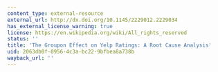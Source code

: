 ```yaml
---
content_type: external-resource
external_url: http://dx.doi.org/10.1145/2229012.2229034
has_external_license_warning: true
license: https://en.wikipedia.org/wiki/All_rights_reserved
status: ''
title: 'The Groupon Effect on Yelp Ratings: A Root Cause Analysis'
uid: 2063db0f-0956-4c3a-bc22-9bfbea8a738b
wayback_url: ''
---
```

